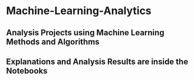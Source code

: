 # Machine-Learning-Analytics

## Analysis Projects using Machine Learning Methods and Algorithms
## Explanations and Analysis Results are inside the Notebooks 
